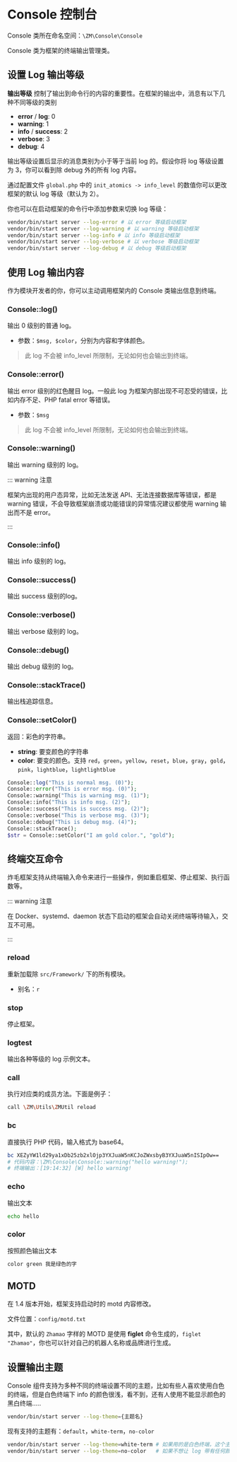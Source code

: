 # Console 控制台

Console 类所在命名空间：`\ZM\Console\Console`

Console 类为框架的终端输出管理类。

## 设置 Log 输出等级

**输出等级** 控制了输出到命令行的内容的重要性。在框架的输出中，消息有以下几种不同等级的类别

- **error** / **log**: 0
- **warning**: 1
- **info** / **success**: 2
- **verbose**: 3
- **debug**: 4

输出等级设置后显示的消息类别为小于等于当前 log 的。假设你将 log 等级设置为 3，你可以看到除 debug 外的所有 log 内容。

通过配置文件 `global.php` 中的 `init_atomics -> info_level` 的数值你可以更改框架的默认 log 等级（默认为 2）。

你也可以在启动框架的命令行中添加参数来切换 log 等级：

```bash
vendor/bin/start server --log-error # 以 error 等级启动框架
vendor/bin/start server --log-warning # 以 warning 等级启动框架
vendor/bin/start server --log-info # 以 info 等级启动框架
vendor/bin/start server --log-verbose # 以 verbose 等级启动框架
vendor/bin/start server --log-debug # 以 debug 等级启动框架
```

## 使用 Log 输出内容

作为模块开发者的你，你可以主动调用框架内的 Console 类输出信息到终端。

### Console::log()

输出 0 级别的普通 log。

- 参数：`$msg, $color`，分别为内容和字体颜色。

> 此 log 不会被 info_level 所限制，无论如何也会输出到终端。

### Console::error()

输出 error 级别的红色醒目 log。一般此 log 为框架内部出现不可忍受的错误，比如内存不足、PHP fatal error 等错误。

- 参数：`$msg`

> 此 log 不会被 info_level 所限制，无论如何也会输出到终端。

### Console::warning()

输出 warning 级别的 log。

::: warning 注意

框架内出现的用户态异常，比如无法发送 API、无法连接数据库等错误，都是 warning 错误，不会导致框架崩溃或功能错误的异常情况建议都使用 warning 输出而不是 error。

:::

### Console::info()

输出 info 级别的 log。

### Console::success()

输出 success 级别的log。

### Console::verbose()

输出 verbose 级别的 log。

### Console::debug()

输出 debug 级别的 log。

### Console::stackTrace()

输出栈追踪信息。

### Console::setColor()

返回：彩色的字符串。

- **string**: 要变颜色的字符串
- **color**: 要变的颜色。支持 `red`，`green`，`yellow`，`reset`，`blue`，`gray`，`gold`，`pink`，`lightblue`，`lightlightblue`

```php
Console::log("This is normal msg. (0)");
Console::error("This is error msg. (0)");
Console::warning("This is warning msg. (1)");
Console::info("This is info msg. (2)");
Console::success("This is success msg. (2)");
Console::verbose("This is verbose msg. (3)");
Console::debug("This is debug msg. (4)");
Console::stackTrace();
$str = Console::setColor("I am gold color.", "gold");
```

## 终端交互命令

炸毛框架支持从终端输入命令来进行一些操作，例如重启框架、停止框架、执行函数等。

::: warning 注意

在 Docker、systemd、daemon 状态下启动的框架会自动关闭终端等待输入，交互不可用。

:::

### reload

重新加载除 `src/Framework/` 下的所有模块。

- 别名：`r`

### stop

停止框架。

### logtest

输出各种等级的 log 示例文本。

### call

执行对应类的成员方法。下面是例子：

```bash
call \ZM\Utils\ZMUtil reload
```

### bc

直接执行 PHP 代码，输入格式为 base64。

```bash
bc XEZyYW1ld29ya1xDb25zb2xlOjp3YXJuaW5nKCJoZWxsbyB3YXJuaW5nISIpOw==
# 代码内容：\ZM\Console\Console::warning("hello warning!");
# 终端输出：[19:14:32] [W] hello warning!
```

### echo

输出文本

```bash
echo hello
```

### color

按照颜色输出文本

```bash
color green 我是绿色的字
```

## MOTD

在 1.4 版本开始，框架支持启动时的 motd 内容修改。

文件位置：`config/motd.txt`

其中，默认的 `Zhamao` 字样的 MOTD 是使用 **figlet** 命令生成的，`figlet "Zhamao"`，你也可以针对自己的机器人名称或品牌进行生成。

## 设置输出主题

Console 组件支持为多种不同的终端设置不同的主题，比如有些人喜欢使用白色的终端，但是白色终端下 info 的颜色很浅，看不到，还有人使用不能显示颜色的黑白终端.....

```bash
vendor/bin/start server --log-theme={主题名}
```

现有支持的主题有：`default`，`white-term`，`no-color`

```bash
vendor/bin/start server --log-theme=white-term # 如果用的是白色终端，这个主题更友好
vendor/bin/start server --log-theme=no-color   # 如果不想让 log 带有任何颜色，使用无色主题
```

